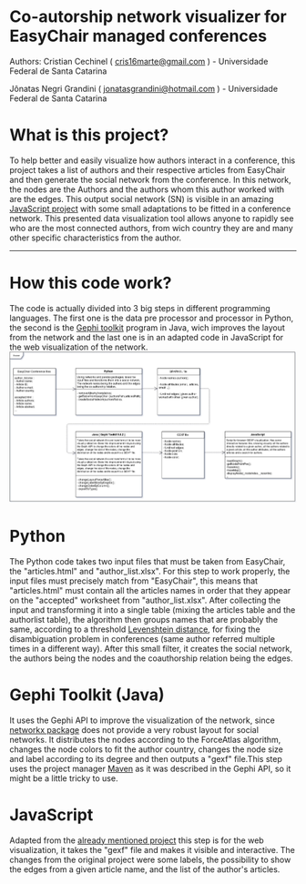 # Co-autorship network visualizer for EasyChair managed conferences #

Authors: 
Cristian Cechinel ( cris16marte@gmail.com ) - Universidade Federal de Santa Catarina

Jônatas Negri Grandini ( jonatasgrandini@hotmail.com ) - Universidade Federal de Santa Catarina

# What is this project?

To help better and easily visualize how authors interact in a conference, this project takes a list of authors and their respective articles from EasyChair and then generate the social network from the conference. In this network, the nodes are the Authors and the authors whom this author worked with are the edges. This output social network (SN) is visible in an amazing [JavaScript project](https://github.com/raphv/gexf-js) with some small adaptations to be fitted in a conference network. This presented data visualization tool allows anyone to rapidly see who are the most connected authors, from wich country they are and many other specific characteristics from the author.

----
# How this code work?
The code is actually divided into 3 big steps in different programming languages. The first one is the data pre processor and processor in Python, the second is the [Gephi toolkit](https://github.com/gephi/gephi-toolkit) program in Java, wich improves the layout from the network and the last one is in an adapted code in JavaScript for the web visualization of the network. 
![Alt text](FilesFluxogram.png?raw=true "Files flow for the co authorship network generation")

# Python

The Python code takes two input files that must be taken from EasyChair, the "articles.html" and "author_list.xlsx". For this step to work properly, the input files must precisely match from "EasyChair", this means that "articles.html" must contain all the articles names in order that they appear on the "accepted" worksheet from "author_list.xlsx".
After collecting the input and transforming it into a single table (mixing the articles table and the authorlist table), the algorithm then groups names that are probably the same, according to a threshold [Levenshtein distance](https://en.wikipedia.org/wiki/Levenshtein_distance), for fixing the disambiguation problem in conferences (same author referred multiple times in a different way). After this small filter, it creates the social network, the authors being the nodes and the coauthorship relation being the edges.

# Gephi Toolkit (Java)

It uses the Gephi API to improve the visualization of the network, since [networkx package](https://networkx.github.io/) does not provide a very robust layout for social networks. It distributes the nodes according to the ForceAtlas algorithm, changes the node colors to fit the author country, changes the node size and label according to its degree and then outputs a "gexf" file.This step uses the project manager [Maven](https://maven.apache.org/) as it was described in the Gephi API, so it might be a little tricky to use. 

# JavaScript

Adapted from the [already mentioned project](https://github.com/raphv/gexf-js) this step is for the web visualization, it takes the "gexf" file and makes it visible and interactive. The changes from the original project were some labels, the possibility to show the edges from a given article name, and the list of the author's articles.


